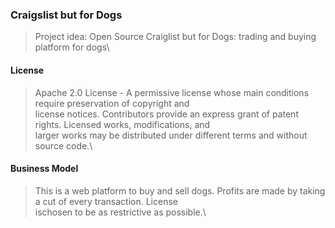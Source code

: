 ### Craigslist but for Dogs

> Project idea: Open Source Craiglist but for Dogs: trading and buying platform for dogs\

#### License
> Apache 2.0 License - A permissive license whose main conditions require preservation of copyright and \
> license notices. Contributors provide an express grant of patent rights. Licensed works, modifications, and \
> larger works may be distributed under different terms and without source code.\

#### Business Model
> This is a web platform to buy and sell dogs. Profits are made by taking a cut of every transaction. License\
> ischosen to be as restrictive as possible.\
